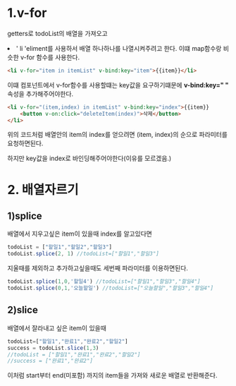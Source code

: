 # 1.v-for

getters로 todoList의 배열을 가져오고 <li>' li 'eliment를 사용하서 배열 하나하나를 나열시켜주려고 한다. 이떄 map함수랑 비슷한 v-for 함수를 사용한다.

```html
<li v-for="item in itemList" v-bind:key="item">{{item}}</li>
```

이떄 컴포넌트에서 v-for함수를 사용할떄는 key값을 요구하기떄문에 **v-bind:key=" "** 속성을 추가해주어야한다.

```html
<li v-for="(item,index) in itemList" v-bind:key="index">{{item}}
	<button v-on:click="deleteItem(index)">삭제</button>
</li>
```

위의 코드처럼 배열안의 item의 index를 얻으려면 (item, index)의 순으로 파라미터를 요청하면된다.

하지만 key값을 index로 바인딩해주어야한다(이유를 모르겠음.)

# 2. 배열자르기

## 1)splice

배열에서 지우고싶은 item이 있을때 index를 알고있다면

```javascript
todoList = ["할일1","할일2","할일3"]
todoList.splice(2, 1) //todoList=["할일1","할일3"]
```

지울때를 제외하고 추가하고싶을때도 세번째 파라미터를 이용하면된다.

```javascript
todoList.splice(1,0,'할일4') //todoList=["할일1","할일3","할일4"]
todoList.splice(0,1,'오늘할일') //todoList=["오늘할일","할일3","할일4"]
```

## 2)slice

배열에서 잘라내고 싶은 item이 있을때

```javascript
todoList=["할일1","완료1","완료2","할일2"]
success = todoList.slice(1,3)
//todoList = ["할일1","완료1","완료2","할일2"]
//success = ["완료1","완료2"]
```

이처럼 start부터 end(미포함) 까지의 item들을 가져와 새로운 배열로 반환해준다.
